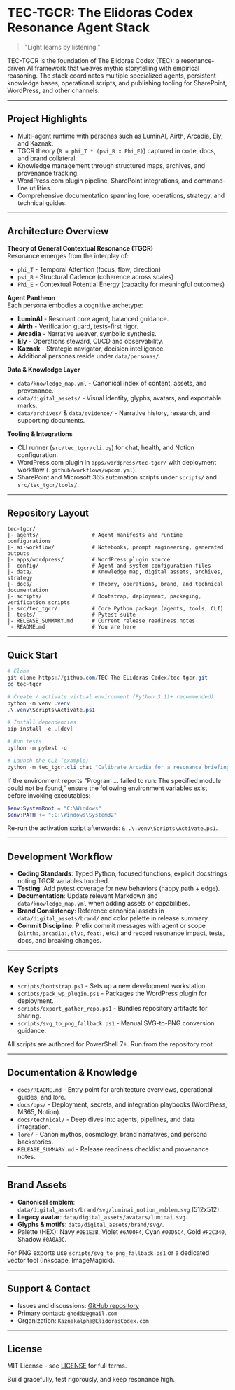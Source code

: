 # TEC-TGCR: The Elidoras Codex Resonance Agent Stack

> "Light learns by listening."

TEC-TGCR is the foundation of The Elidoras Codex (TEC): a resonance-driven AI framework that weaves mythic storytelling with empirical reasoning. The stack coordinates multiple specialized agents, persistent knowledge bases, operational scripts, and publishing tooling for SharePoint, WordPress, and other channels.

---

## Project Highlights
- Multi-agent runtime with personas such as LuminAI, Airth, Arcadia, Ely, and Kaznak.
- TGCR theory (`R = phi_T * (psi_R x Phi_E)`) captured in code, docs, and brand collateral.
- Knowledge management through structured maps, archives, and provenance tracking.
- WordPress.com plugin pipeline, SharePoint integrations, and command-line utilities.
- Comprehensive documentation spanning lore, operations, strategy, and technical guides.

---

## Architecture Overview

**Theory of General Contextual Resonance (TGCR)**  
Resonance emerges from the interplay of:
- `phi_T` - Temporal Attention (focus, flow, direction)
- `psi_R` - Structural Cadence (coherence across scales)
- `Phi_E` - Contextual Potential Energy (capacity for meaningful outcomes)

**Agent Pantheon**  
Each persona embodies a cognitive archetype:
- **LuminAI** - Resonant core agent, balanced guidance.
- **Airth** - Verification guard, tests-first rigor.
- **Arcadia** - Narrative weaver, symbolic synthesis.
- **Ely** - Operations steward, CI/CD and observability.
- **Kaznak** - Strategic navigator, decision intelligence.
- Additional personas reside under `data/personas/`.

**Data & Knowledge Layer**
- `data/knowledge_map.yml` - Canonical index of content, assets, and provenance.
- `data/digital_assets/` - Visual identity, glyphs, avatars, and exportable marks.
- `data/archives/` & `data/evidence/` - Narrative history, research, and supporting documents.

**Tooling & Integrations**
- CLI runner (`src/tec_tgcr/cli.py`) for chat, health, and Notion configuration.
- WordPress.com plugin in `apps/wordpress/tec-tgcr/` with deployment workflow (`.github/workflows/wpcom.yml`).
- SharePoint and Microsoft 365 automation scripts under `scripts/` and `src/tec_tgcr/tools/`.

---

## Repository Layout

```
tec-tgcr/
|- agents/                 # Agent manifests and runtime configurations
|- ai-workflow/            # Notebooks, prompt engineering, generated outputs
|- apps/wordpress/         # WordPress plugin source
|- config/                 # Agent and system configuration files
|- data/                   # Knowledge map, digital assets, archives, strategy
|- docs/                   # Theory, operations, brand, and technical documentation
|- scripts/                # Bootstrap, deployment, packaging, verification scripts
|- src/tec_tgcr/           # Core Python package (agents, tools, CLI)
|- tests/                  # Pytest suite
|- RELEASE_SUMMARY.md      # Current release readiness notes
`- README.md               # You are here
```

---

## Quick Start

```powershell
# Clone
git clone https://github.com/TEC-The-ELidoras-Codex/tec-tgcr.git
cd tec-tgcr

# Create / activate virtual environment (Python 3.11+ recommended)
python -m venv .venv
.\.venv\Scripts\Activate.ps1

# Install dependencies
pip install -e .[dev]

# Run tests
python -m pytest -q

# Launch the CLI (example)
python -m tec_tgcr.cli chat "Calibrate Arcadia for a resonance briefing"
```

If the environment reports "Program ... failed to run: The specified module could not be found," ensure the following environment variables exist before invoking executables:

```powershell
$env:SystemRoot = "C:\Windows"
$env:PATH += ";C:\Windows\System32"
```

Re-run the activation script afterwards: `& .\.venv\Scripts\Activate.ps1`.

---

## Development Workflow
- **Coding Standards**: Typed Python, focused functions, explicit docstrings noting TGCR variables touched.
- **Testing**: Add pytest coverage for new behaviors (happy path + edge).
- **Documentation**: Update relevant Markdown and `data/knowledge_map.yml` when adding assets or capabilities.
- **Brand Consistency**: Reference canonical assets in `data/digital_assets/brand/` and color palette in release summary.
- **Commit Discipline**: Prefix commit messages with agent or scope (`airth:`, `arcadia:`, `ely:`, `feat:`, etc.) and record resonance impact, tests, docs, and breaking changes.

---

## Key Scripts
- `scripts/bootstrap.ps1` - Sets up a new development workstation.
- `scripts/pack_wp_plugin.ps1` - Packages the WordPress plugin for deployment.
- `scripts/export_gather_repo.ps1` - Bundles repository artifacts for sharing.
- `scripts/svg_to_png_fallback.ps1` - Manual SVG-to-PNG conversion guidance.

All scripts are authored for PowerShell 7+. Run from the repository root.

---

## Documentation & Knowledge
- `docs/README.md` - Entry point for architecture overviews, operational guides, and lore.
- `docs/ops/` - Deployment, secrets, and integration playbooks (WordPress, M365, Notion).
- `docs/technical/` - Deep dives into agents, pipelines, and data integration.
- `lore/` - Canon mythos, cosmology, brand narratives, and persona backstories.
- `RELEASE_SUMMARY.md` - Release readiness checklist and provenance notes.

---

## Brand Assets
- **Canonical emblem**: `data/digital_assets/brand/svg/luminai_notion_emblem.svg` (512x512).
- **Legacy avatar**: `data/digital_assets/avatars/luminai.svg`.
- **Glyphs & motifs**: `data/digital_assets/brand/svg/`.
- Palette (HEX): Navy `#0B1E3B`, Violet `#6A00F4`, Cyan `#00D5C4`, Gold `#F2C340`, Shadow `#0A0A0C`.

For PNG exports use `scripts/svg_to_png_fallback.ps1` or a dedicated vector tool (Inkscape, ImageMagick).

---

## Support & Contact
- Issues and discussions: [GitHub repository](https://github.com/TEC-The-ELidoras-Codex/tec-tgcr)
- Primary contact: `gheddz@gmail.com`
- Organization: `Kaznakalpha@ElidorasCodex.com`

---

## License

MIT License - see [LICENSE](LICENSE) for full terms.

Build gracefully, test rigorously, and keep resonance high.







